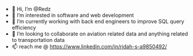 - 👋 Hi, I’m @Redz
- 👀 I’m interested in software and web development
- 🌱 I’m currently working with back end engineers to improve SQL query efficiency 
- 💞️ I’m looking to collaborate on aviation related data and anything related to transportation data
- 📫 reach me @ https://www.linkedin.com/in/ridah-s-a9850492/

<!---
Redzops/Redzops is a ✨ special ✨ repository because its `README.md` (this file) appears on your GitHub profile.
You can click the Preview link to take a look at your changes.
--->
